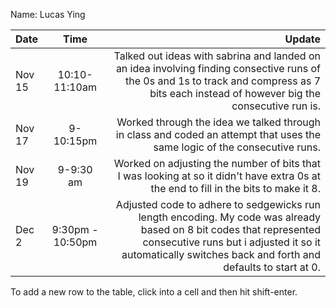 Name: Lucas Ying

| Date   |       Time       |                                                                                                                                                                                                                           Update |
|:-------|:----------------:|---------------------------------------------------------------------------------------------------------------------------------------------------------------------------------------------------------------------------------:|
| Nov 15 |  10:10-11:10am   |                                       Talked out ideas with sabrina and landed on an idea involving finding consective runs of the 0s and 1s to track and compress as 7 bits each instead of however big the consecutive run is. |
| Nov 17 |    9-10:15pm     |                                                                                                        Worked through the idea we talked through in class and coded an attempt that uses the same logic of the consecutive runs. |
| Nov 19 |    9-9:30 am     |                                                                                             Worked on adjusting the number of bits that I was looking at so it didn't have extra 0s at the end to fill in the bits to make it 8. |
| Dec 2  | 9:30pm - 10:50pm | Adjusted code to adhere to sedgewicks run length encoding. My code was already based on 8 bit codes that represented consecutive runs but i adjusted it so it automatically switches back and forth and defaults to start at 0.  |


To add a new row to the table, click into a cell and then hit shift-enter.
